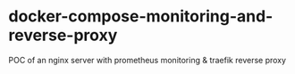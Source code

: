 # docker-compose-monitoring-and-reverse-proxy
POC of an nginx server with prometheus monitoring &amp; traefik reverse proxy
